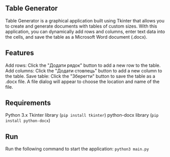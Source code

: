 ## Table Generator
Table Generator is a graphical application built using Tkinter that allows you to create and generate documents with tables of custom sizes. 
With this application, you can dynamically add rows and columns, enter text data into the cells, and save the table as a Microsoft Word document (.docx).

## Features
Add rows: Click the "Додати рядок" button to add a new row to the table.
Add columns: Click the "Додати стовпець" button to add a new column to the table.
Save table: Click the "Зберегти" button to save the table as a .docx file. 
A file dialog will appear to choose the location and name of the file.

## Requirements
Python 3.x
Tkinter library (``pip install tkinter``)
python-docx library (``pip install python-docx``)

## Run
Run the following command to start the application:
``python3 main.py``
